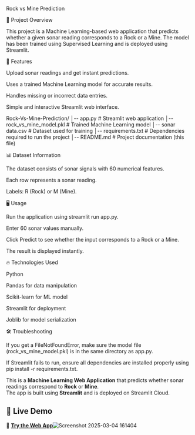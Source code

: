 Rock vs Mine Prediction

📌 Project Overview

This project is a Machine Learning-based web application that predicts whether a given sonar reading corresponds to a Rock or a Mine. The model has been trained using Supervised Learning and is deployed using Streamlit.

🚀 Features

Upload sonar readings and get instant predictions.

Uses a trained Machine Learning model for accurate results.

Handles missing or incorrect data entries.

Simple and interactive Streamlit web interface.

Rock-Vs-Mine-Prediction/
│-- app.py                 # Streamlit web application
│-- rock_vs_mine_model.pkl # Trained Machine Learning model
│-- sonar data.csv         # Dataset used for training
│-- requirements.txt       # Dependencies required to run the project
│-- README.md              # Project documentation (this file)

📊 Dataset Information

The dataset consists of sonar signals with 60 numerical features.

Each row represents a sonar reading.

Labels: R (Rock) or M (Mine).

🖥️ Usage

Run the application using streamlit run app.py.

Enter 60 sonar values manually.

Click Predict to see whether the input corresponds to a Rock or a Mine.

The result is displayed instantly.

🔥 Technologies Used

Python

Pandas for data manipulation

Scikit-learn for ML model

Streamlit for deployment

Joblib for model serialization

🛠️ Troubleshooting

If you get a FileNotFoundError, make sure the model file (rock_vs_mine_model.pkl) is in the same directory as app.py.

If Streamlit fails to run, ensure all dependencies are installed properly using pip install -r requirements.txt.

This is a **Machine Learning Web Application** that predicts whether sonar readings correspond to **Rock** or **Mine**.  
The app is built using **Streamlit** and is deployed on Streamlit Cloud.

## 🚀 Live Demo
🔗 **[Try the Web App](https://rock-vs-mine-prediction-5y4kdbpk7aacwyxz5uliwx.streamlit.app/)**![Screenshot 2025-03-04 161404](https://github.com/user-attachments/assets/4c0b9b61-93e1-4611-bd87-0116fcee3c51)
